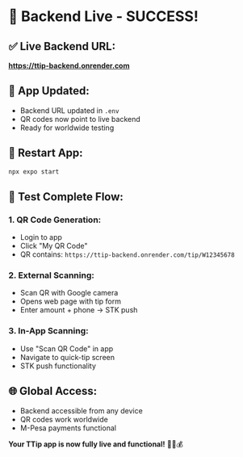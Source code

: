 # 🎉 Backend Live - SUCCESS!

## ✅ **Live Backend URL:**
**https://ttip-backend.onrender.com**

## 📱 **App Updated:**
- Backend URL updated in `.env`
- QR codes now point to live backend
- Ready for worldwide testing

## 🔄 **Restart App:**
```bash
npx expo start
```

## 🧪 **Test Complete Flow:**

### 1. **QR Code Generation:**
- Login to app
- Click "My QR Code"
- QR contains: `https://ttip-backend.onrender.com/tip/W12345678`

### 2. **External Scanning:**
- Scan QR with Google camera
- Opens web page with tip form
- Enter amount + phone → STK push

### 3. **In-App Scanning:**
- Use "Scan QR Code" in app
- Navigate to quick-tip screen
- STK push functionality

## 🌐 **Global Access:**
- Backend accessible from any device
- QR codes work worldwide
- M-Pesa payments functional

**Your TTip app is now fully live and functional!** 🎊📱💰